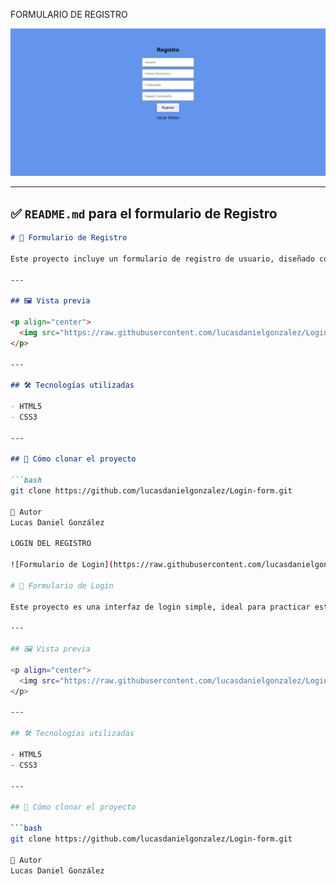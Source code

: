 FORMULARIO DE REGISTRO 

![Formulario de Registro](https://raw.githubusercontent.com/lucasdanielgonzalez/Login-form/master/Registro.png)

---

## ✅ `README.md` para el formulario de **Registro**

```markdown
# 📝 Formulario de Registro

Este proyecto incluye un formulario de registro de usuario, diseñado con HTML y CSS para practicar la creación de formularios accesibles y visualmente atractivos.

---

## 🖼️ Vista previa

<p align="center">
  <img src="https://raw.githubusercontent.com/lucasdanielgonzalez/Login-form/master/Registro.png" alt="Formulario de Registro" width="400">
</p>

---

## 🛠️ Tecnologías utilizadas

- HTML5
- CSS3

---

## 📂 Cómo clonar el proyecto

```bash
git clone https://github.com/lucasdanielgonzalez/Login-form.git

👤 Autor
Lucas Daniel González

LOGIN DEL REGISTRO

![Formulario de Login](https://raw.githubusercontent.com/lucasdanielgonzalez/Login-form/master/login.png)

# 🔐 Formulario de Login

Este proyecto es una interfaz de login simple, ideal para practicar estructura, maquetado y estilos con HTML y CSS. Se puede usar como base para integraciones en proyectos más grandes.

---

## 🖼️ Vista previa

<p align="center">
  <img src="https://raw.githubusercontent.com/lucasdanielgonzalez/Login-form/master/login.png" alt="Formulario de Login" width="400">
</p>

---

## 🛠️ Tecnologías utilizadas

- HTML5
- CSS3

---

## 📂 Cómo clonar el proyecto

```bash
git clone https://github.com/lucasdanielgonzalez/Login-form.git

👤 Autor
Lucas Daniel González

